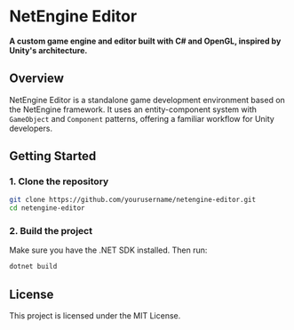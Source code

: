 # NetEngine Editor

**A custom game engine and editor built with C# and OpenGL, inspired by Unity's architecture.**

## Overview

NetEngine Editor is a standalone game development environment based on the NetEngine framework. It uses an entity-component system with `GameObject` and `Component` patterns, offering a familiar workflow for Unity developers.

## Getting Started

### 1. Clone the repository

```bash
git clone https://github.com/yourusername/netengine-editor.git
cd netengine-editor
```

### 2. Build the project
Make sure you have the .NET SDK installed.
Then run:

```bash
dotnet build
```

## License
This project is licensed under the MIT License.
